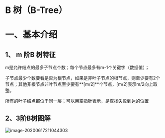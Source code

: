 # B 树（B-Tree）

# 一、基本介绍

## 1、 m 阶B 树特征

m是允许结点的最多子节点个数；每个节点最多有m-1个关键字（数据值）；

子节点最少个数要看是否为根节点，如果是非叶子节点的根节点，则至少要有2个节点；其他非根节点非叶节点至少要有**[m/2]**个节点，[m/2]表示m/2向上取整。

所有的叶子结点都位于同一层；可以用空指针表示，是查找失败到达的位置



## 2、3阶B树图解

![image-20200617211044303](https://gitee.com/BlacksJack/picture-bed/raw/master/img/20200910181956.png)